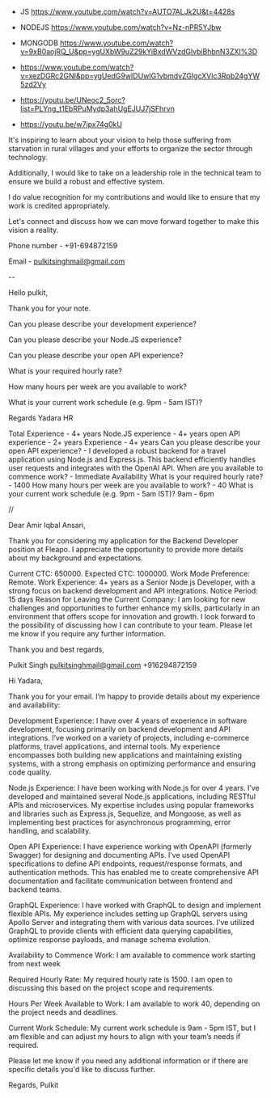 - JS https://www.youtube.com/watch?v=AUTO7ALJk2U&t=4428s

- NODEJS https://www.youtube.com/watch?v=Nz-nPR5YJbw

- MONGODB https://www.youtube.com/watch?v=9xB0aojRQ_U&pp=ygUXbW9uZ29kYiBxdWVzdGlvbiBhbnN3ZXI%3D

- https://www.youtube.com/watch?v=xezDGRc2GNI&pp=ygUedG9wIDUwIG1vbmdvZGIgcXVlc3Rpb24gYW5zd2Vy

- https://youtu.be/UNeoc2_5orc?list=PLYng_t1EbRPuMydp3ahUgEJUJ7jSFhrvn

- https://youtu.be/w7ipx74g0kU

It's inspiring to learn about your vision to help those suffering from starvation in rural villages and your efforts to organize the sector through technology.

Additionally, I would like to take on a leadership role in the technical team to ensure we build a robust and effective system.

I do value recognition for my contributions and would like to ensure that my work is credited appropriately.

Let's connect and discuss how we can move forward together to make this vision a reality.

Phone number - +91-694872159

Email - pulkitsinghmail@gmail.com

--

Hello pulkit,

Thank you for your note.

Can you please describe your development experience?

Can you please describe your Node.JS experience?

Can you please describe your open API experience?

What is your required hourly rate?

How many hours per week are you available to work?

What is your current work schedule (e.g. 9pm - 5am IST)?

Regards
Yadara HR

Total Experience - 4+ years
Node.JS experience - 4+ years
open API experience - 2+ years
Experience - 4+ years
Can you please describe your open API experience? - I developed a robust backend for a travel application using Node.js and Express.js. This backend efficiently handles user requests and integrates with the OpenAI API.
When are you available to commence work? - Immediate Availability
What is your required hourly rate? - 1400
How many hours per week are you available to work? - 40
What is your current work schedule (e.g. 9pm - 5am IST)? 9am - 6pm

//

Dear Amir Iqbal Ansari,

Thank you for considering my application for the Backend Developer position at Fleapo. I appreciate the opportunity to provide more details about my background and expectations.

Current CTC: 650000.
Expected CTC: 1000000.
Work Mode Preference: Remote.
Work Experience: 4+ years as a Senior Node.js Developer, with a strong focus on backend development and API integrations.
Notice Period: 15 days
Reason for Leaving the Current Company: I am looking for new challenges and opportunities to further enhance my skills, particularly in an environment that offers scope for innovation and growth.
I look forward to the possibility of discussing how I can contribute to your team. Please let me know if you require any further information.

Thank you and best regards,

Pulkit Singh
pulkitsinghmail@gmail.com
+916294872159

Hi Yadara,

Thank you for your email. I’m happy to provide details about my experience and availability:

Development Experience:
I have over 4 years of experience in software development, focusing primarily on backend development and API integrations. I’ve worked on a variety of projects, including e-commerce platforms, travel applications, and internal tools. My experience encompasses both building new applications and maintaining existing systems, with a strong emphasis on optimizing performance and ensuring code quality.

Node.js Experience:
I have been working with Node.js for over 4 years. I’ve developed and maintained several Node.js applications, including RESTful APIs and microservices. My expertise includes using popular frameworks and libraries such as Express.js, Sequelize, and Mongoose, as well as implementing best practices for asynchronous programming, error handling, and scalability.

Open API Experience:
I have experience working with OpenAPI (formerly Swagger) for designing and documenting APIs. I’ve used OpenAPI specifications to define API endpoints, request/response formats, and authentication methods. This has enabled me to create comprehensive API documentation and facilitate communication between frontend and backend teams.

GraphQL Experience:
I have worked with GraphQL to design and implement flexible APIs. My experience includes setting up GraphQL servers using Apollo Server and integrating them with various data sources. I’ve utilized GraphQL to provide clients with efficient data querying capabilities, optimize response payloads, and manage schema evolution.

Availability to Commence Work:
I am available to commence work starting from next week

Required Hourly Rate:
My required hourly rate is 1500. I am open to discussing this based on the project scope and requirements.

Hours Per Week Available to Work:
I am available to work 40, depending on the project needs and deadlines.

Current Work Schedule:
My current work schedule is 9am - 5pm IST, but I am flexible and can adjust my hours to align with your team’s needs if required.

Please let me know if you need any additional information or if there are specific details you'd like to discuss further.

Regards,
Pulkit
